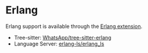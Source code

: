 # Erlang

Erlang support is available through the [Erlang extension](https://github.com/zed-industries/zed/tree/main/extensions/erlang).

- Tree-sitter: [WhatsApp/tree-sitter-erlang](https://github.com/WhatsApp/tree-sitter-erlang)
- Language Server: [erlang-ls/erlang_ls](https://github.com/erlang-ls/erlang_ls)
